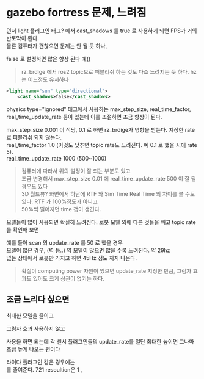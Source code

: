 # gazebo fortress 문제, 느려짐 
먼저 light 플러그인 태그? 에서 cast_shadows 를 true 로 사용하게 되면 FPS가 거의 반토막이 된다.  
물론 컴퓨터가 괜찮으면 문제는 안 될 듯 하나,  

false 로 설정하면 많은 향상 된다 예()
> rz_brdige 에서 ros2 topic으로 퍼블리쉬 하는 것도 다소 느려지는 듯 하다. hz는 어느정도 유지하나   

```xml
<light name="sun" type="directional">
    <cast_shadows>false</cast_shadows>
```


physics type="ignored" 태그에서 사용하는 
max_step_size, real_time_factor, real_time_update_rate 등이 있는데 이를 조절하면 조금 향상이 된다.  

max_step_size 0.001 이 적당, 0.1 로 하면 rz_brdige가 영향을 받는다. 지정한 rate로 퍼블리쉬 되지 않는다.   
real_time_factor 1.0  (이것도 낮추면 topic rate도 느려진다. 예 0.1 로 했을 시에 rate 5).   
real_time_update_rate 1000 (500~1000)  

> 컴퓨터에 따라서 위의 설정이 잘 되는 부분도 있고  
조금 변경해서 max_step_size 0.01 에 real_time_update_rate 500 이 잘 될 경우도 있다   
3D 월드뷰? 화면에서 하단에 RTF 와 Sim Time Real Time 의 차이를 볼 수도 있다. RTF 가 100%정도가 아니고  
50%씩 떨어지면 time 갭이 생긴다.


모델들이 많이 사용되면 확실히 느려진다. 로봇 모델 외에 다른 것들을 빼고 topic rate를 확인해 보면   

예를 들어 scan 의 update_rate 를 50 로 했을 경우   
모델이 많은 경우, (벽 등..) 약 모델이 많으면 많을 수록 느려진다. 약 29hz   
없는 상태에서 로봇만 가지고 하면 45Hz 정도 까지 나온다.   

> 확실이 computing power 자원이 있으면 update_rate 지정한 만큼, 그림자 효과도 있어도 크게 상관이 없기는 하다.


## 조금 느리다 싶으면  
최대한 모델을 줄이고

그림자 효과 사용하지 않고  

사용을 하면 되는데  각 센서 플러그인들의 update_rate를 일단 최대한 높이면 그나마 조금 높게 나오는 편이다  

라이다 플러그인 같은 경우에는  
<samples>를 줄여준다. 721 resoultion은 1 ,




